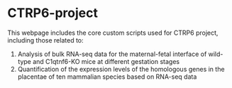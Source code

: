 # CTRP6-project
This webpage includes the core custom scripts used for CTRP6 project, including those related to:
1. Analysis of bulk RNA-seq data for the maternal-fetal interface of wild-type and C1qtnf6-KO mice at different gestation stages
2. Quantification of the expression levels of the homologous genes in the placentae of ten mammalian species based on RNA-seq data
